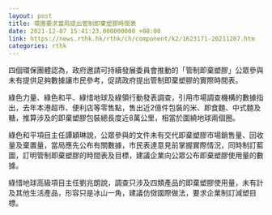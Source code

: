 ```yaml
---
layout: post
title: 環團要求當局提出管制即棄塑膠時間表
date: 2021-12-07 15:41:23.000000000 +08:00
link: https://news.rthk.hk/rthk/ch/component/k2/1623171-20211207.htm
categories: rthk
---
```


四個環保團體認為，政府邀請可持續發展委員會推動的「管制即棄塑膠」公眾參與未有提供足夠數據讓市民參考，促請政府提出管制即棄塑膠的實際時間表。

綠色力量、綠色和平、綠惜地球及綠領行動發表調查，引用市場調查機構的數據指出，去年本港超市、便利店等零售點，售出近2億件包裝的米、即食麵、中式麵及糖，推算涉及的即棄塑膠包裝總長度近8萬公里，相當於圍繞地球兩個圈。

綠色和平項目主任譚穎琳說，公眾參與的文件未有交代即棄塑膠市場銷售量、回收量及棄置量，當局應先公布有關數據，市民表達意見前掌握實際情況，同時制訂藍圖，訂明管制即棄塑膠的時間表及目標，建議企業向公眾公布即棄塑膠使用量的數據。

綠惜地球高級項目主任劉兆朗說，調查只涉及四類產品的即棄塑膠使用量，未有計及其他生活產品，形容只是冰山一角，建議仿傚國際做法，要求企業制訂減塑目標。
